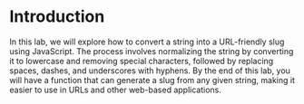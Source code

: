# Introduction

In this lab, we will explore how to convert a string into a URL-friendly slug using JavaScript. The process involves normalizing the string by converting it to lowercase and removing special characters, followed by replacing spaces, dashes, and underscores with hyphens. By the end of this lab, you will have a function that can generate a slug from any given string, making it easier to use in URLs and other web-based applications.
